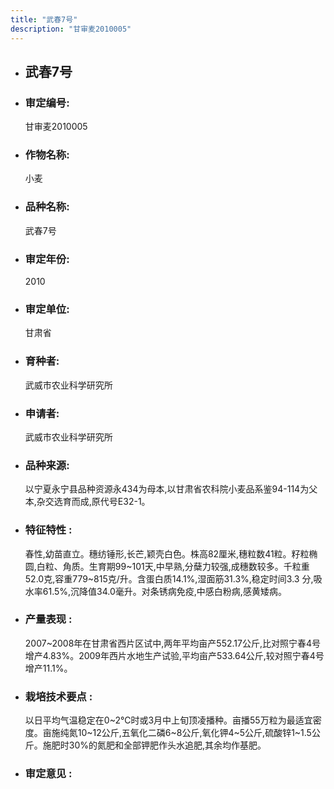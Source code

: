 ```yaml
---
title: "武春7号"
description: "甘审麦2010005"
---
```

* ## 武春7号
* ###  审定编号:  
   甘审麦2010005

*  ### 作物名称:  
   小麦

*   ###  品种名称: 
    武春7号

*   ### 审定年份: 
    2010

*   ### 审定单位:  
    甘肃省

*   ### 育种者:  
    武威市农业科学研究所

*   ### 申请者:  
    武威市农业科学研究所

*   ### 品种来源:  
    以宁夏永宁县品种资源永434为母本,以甘肃省农科院小麦品系鉴94-114为父本,杂交选育而成,原代号E32-1。

*   ### 特征特性 : 
    春性,幼苗直立。穗纺锤形,长芒,颖壳白色。株高82厘米,穗粒数41粒。籽粒椭圆,白粒、角质。生育期99~101天,中早熟,分蘖力较强,成穗数较多。千粒重52.0克,容重779~815克/升。含蛋白质14.1%,湿面筋31.3%,稳定时间3.3 分,吸水率61.5%,沉降值34.0毫升。对条锈病免疫,中感白粉病,感黄矮病。

*   ### 产量表现 : 
    2007~2008年在甘肃省西片区试中,两年平均亩产552.17公斤,比对照宁春4号增产4.83%。2009年西片水地生产试验,平均亩产533.64公斤,较对照宁春4号增产11.1%。

*   ### 栽培技术要点 : 
    以日平均气温稳定在0~2℃时或3月中上旬顶凌播种。亩播55万粒为最适宜密度。亩施纯氮10~12公斤,五氧化二磷6~8公斤,氧化钾4~5公斤,硫酸锌1~1.5公斤。施肥时30%的氮肥和全部钾肥作头水追肥,其余均作基肥。

*   ### 审定意见 : 
    
